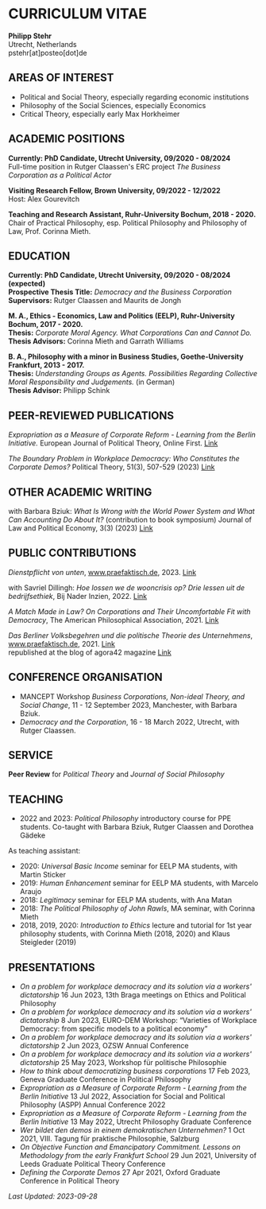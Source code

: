 # CURRICULUM VITAE
**Philipp Stehr**  
Utrecht, Netherlands  
pstehr[at]posteo[dot]de  

## AREAS OF INTEREST
- Political and Social Theory, especially regarding economic institutions
- Philosophy of the Social Sciences, especially Economics
- Critical Theory, especially early Max Horkheimer

## ACADEMIC POSITIONS

**Currently: PhD Candidate, Utrecht University, 09/2020 - 08/2024**  
Full-time position in Rutger Claassen's ERC project *The Business Corporation as a Political Actor*

**Visiting Research Fellow, Brown University, 09/2022 - 12/2022**  
Host: Alex Gourevitch

**Teaching and Research Assistant, Ruhr-University Bochum, 2018 - 2020.**  
Chair of Practical Philosophy, esp. Political Philosophy and Philosophy of Law, Prof. Corinna Mieth.    

## EDUCATION

**Currently: PhD Candidate, Utrecht University, 09/2020 - 08/2024 (expected)**  
**Prospective Thesis Title:** *Democracy and the Business Corporation*  
**Supervisors:** Rutger Claassen and Maurits de Jongh

**M. A., Ethics - Economics, Law and Politics (EELP), Ruhr-University Bochum, 2017 - 2020.**  
**Thesis:** *Corporate Moral Agency. What Corporations Can and Cannot Do.*  
**Thesis Advisors:** Corinna Mieth and Garrath Williams

**B. A., Philosophy with a minor in Business Studies, Goethe-University Frankfurt, 2013 - 2017.**  
**Thesis:** *Understanding Groups as Agents. Possibilities Regarding Collective Moral Responsibility and Judgements.* (in German)  
**Thesis Advisor:** Philipp Schink


## PEER-REVIEWED PUBLICATIONS

*Expropriation as a Measure of Corporate Reform - Learning from the Berlin Initiative.* European Journal of Political Theory, Online First. [Link](https://journals.sagepub.com/doi/10.1177/14748851231197799)

*The Boundary Problem in Workplace Democracy: Who Constitutes the Corporate Demos?* Political Theory, 51(3), 507-529 (2023) [Link](https://doi.org/10.1177/00905917221131821)

## OTHER ACADEMIC WRITING

with Barbara Bziuk: *What Is Wrong with the World Power System and What Can Accounting Do About It?* (contribution to book symposium) Journal of Law and Political Economy, 3(3) (2023) [Link](https://doi.org/10.5070/LP63361150)

## PUBLIC CONTRIBUTIONS

*Dienstpflicht von unten*, www.praefaktisch.de, 2023. [Link](https://www.praefaktisch.de/002e/dienstpflicht-von-unten/)

with Savriel Dillingh: *Hoe lossen we de wooncrisis op? Drie lessen uit de bedrijfsethiek*, Bij Nader Inzien, 2022. [Link](https://bijnaderinzien.com/2022/02/10/hoe-lossen-we-de-wooncrisis-op/)

*A Match Made in Law? On Corporations and Their Uncomfortable Fit with Democracy*, The American Philosophical Association, 2021. [Link](https://blog.apaonline.org/2021/10/04/a-match-made-in-law-on-corporations-and-their-uncomfortable-fit-with-democracy/)

*Das Berliner Volksbegehren und die politische Theorie des Unternehmens*, www.praefaktisch.de, 2021. [Link](https://www.praefaktisch.de/002e/das-berliner-volksbegehren-und-die-politische-theorie-des-unternehmens/)  
    republished at the blog of agora42 magazine [Link](https://agora42.de/das-berliner-volksbegehren-und-die-politische-theorie-des-unternehmens-philipp-stehr/)

## CONFERENCE ORGANISATION

- MANCEPT Workshop *Business Corporations, Non-ideal Theory, and Social Change*, 11 - 12 September 2023, Manchester, with Barbara Bziuk.
- *Democracy and the Corporation*, 16 - 18 March 2022, Utrecht, with Rutger Claassen.

## SERVICE

**Peer Review** for *Political Theory* and *Journal of Social Philosophy*

## TEACHING

- 2022 and 2023: *Political Philosophy* introductory course for PPE students. Co-taught with Barbara Bziuk, Rutger Claassen and Dorothea Gädeke

As teaching assistant:

- 2020: *Universal Basic Income* seminar for EELP MA students, with Martin Sticker
- 2019: *Human Enhancement* seminar for EELP MA students, with Marcelo Araujo
- 2018: *Legitimacy* seminar for EELP MA students, with Ana Matan
- 2018: *The Political Philosophy of John Rawls*, MA seminar, with Corinna Mieth
- 2018, 2019, 2020: *Introduction to Ethics* lecture and tutorial for 1st year philosophy students, with Corinna Mieth (2018, 2020) and Klaus Steigleder (2019)


## PRESENTATIONS

- *On a problem for workplace democracy and its solution via a workers' dictatorship* 16 Jun 2023, 13th Braga meetings on Ethics and Political Philosophy
- *On a problem for workplace democracy and its solution via a workers' dictatorship* 8 Jun 2023, EURO-DEM Workshop: “Varieties of Workplace Democracy: from specific models to a political economy”
- *On a problem for workplace democracy and its solution via a workers' dictatorship* 2 Jun 2023, OZSW Annual Conference
- *On a problem for workplace democracy and its solution via a workers' dictatorship* 25 May 2023, Workshop für politische Philosophie
- *How to think about democratizing business corporations* 17 Feb 2023, Geneva Graduate Conference in Political Philosophy
- *Expropriation as a Measure of Corporate Reform - Learning from the Berlin Initiative* 13 Jul 2022, Association for Social and Political Philosophy (ASPP) Annual Conference 2022
- *Expropriation as a Measure of Corporate Reform - Learning from the Berlin Initiative* 13 May 2022, Utrecht Philosophy Graduate Conference
- *Wer bildet den demos in einem demokratischen Unternehmen?* 1 Oct 2021, VIII. Tagung für praktische Philosophie, Salzburg
- *On Objective Function and Emancipatory Commitment. Lessons on Methodology from the early Frankfurt School* 29 Jun 2021, University of Leeds Graduate Political Theory Conference
- *Defining the Corporate Demos* 27 Apr 2021, Oxford Graduate Conference in Political Theory

*Last Updated: 2023-09-28*
